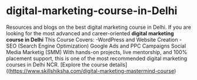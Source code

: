 # digital-marketing-course-in-Delhi
Resources and blogs on the best digital marketing course in Delhi.
If you are looking for the most advanced and career-oriented **digital marketing course in Delhi**
This Course Covers:
-WordPress and Website Creation
-SEO (Search Engine Optimization)
Google Ads and PPC Campaigns
Social Media Marketig (SMM)
With hands-on projects, live mentorship, and 100% placement support, this is one of the most recommended digital marketing courses in Delhi NCR.
[Explore the course details]((https://www.skillshiksha.com/digital-marketing-mastermind-course)
